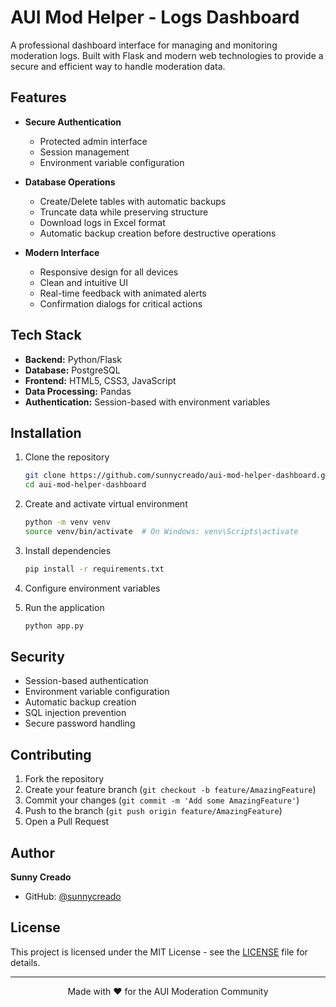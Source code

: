 # AUI Mod Helper - Logs Dashboard

A professional dashboard interface for managing and monitoring moderation logs. Built with Flask and modern web technologies to provide a secure and efficient way to handle moderation data.

## Features

- **Secure Authentication**
  - Protected admin interface
  - Session management
  - Environment variable configuration

- **Database Operations**
  - Create/Delete tables with automatic backups
  - Truncate data while preserving structure
  - Download logs in Excel format
  - Automatic backup creation before destructive operations

- **Modern Interface**
  - Responsive design for all devices
  - Clean and intuitive UI
  - Real-time feedback with animated alerts
  - Confirmation dialogs for critical actions

## Tech Stack

- **Backend:** Python/Flask
- **Database:** PostgreSQL
- **Frontend:** HTML5, CSS3, JavaScript
- **Data Processing:** Pandas
- **Authentication:** Session-based with environment variables

## Installation

1. Clone the repository
    ```bash
    git clone https://github.com/sunnycreado/aui-mod-helper-dashboard.git
    cd aui-mod-helper-dashboard
    ```

2. Create and activate virtual environment
    ```bash
    python -m venv venv
    source venv/bin/activate  # On Windows: venv\Scripts\activate
    ```

3. Install dependencies
    ```bash
    pip install -r requirements.txt
    ```

4. Configure environment variables
    

5. Run the application
    ```bash
    python app.py
    ```


## Security

- Session-based authentication
- Environment variable configuration
- Automatic backup creation
- SQL injection prevention
- Secure password handling

## Contributing

1. Fork the repository
2. Create your feature branch (`git checkout -b feature/AmazingFeature`)
3. Commit your changes (`git commit -m 'Add some AmazingFeature'`)
4. Push to the branch (`git push origin feature/AmazingFeature`)
5. Open a Pull Request

## Author

**Sunny Creado**
- GitHub: [@sunnycreado](https://github.com/sunnycreado)

## License

This project is licensed under the MIT License - see the [LICENSE](LICENSE) file for details.

---

<p align="center">Made with ❤️ for the AUI Moderation Community</p>
